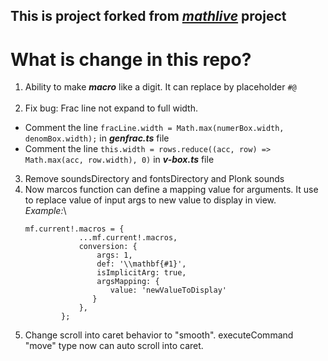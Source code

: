 ## This is project forked from _[mathlive](https://github.com/arnog/mathlive)_ project

# What is change in this repo?

1. Ability to make **_macro_** like a digit. It can replace by placeholder `#@`</br>
   </br>
2. Fix bug: Frac line not expand to full width.
   </br>

- Comment the line `fracLine.width = Math.max(numerBox.width, denomBox.width);` in **_genfrac.ts_** file
- Comment the line `this.width = rows.reduce((acc, row) => Math.max(acc, row.width), 0)` in **_v-box.ts_** file

3. Remove soundsDirectory and fontsDirectory and Plonk sounds
4. Now marcos function can define a mapping value for arguments. It use to replace value of input args to new value to
   display in view.\
   _Example:_\
    ``` 
   mf.current!.macros = {
                ...mf.current!.macros,
                conversion: {
                    args: 1,
                    def: '\\mathbf{#1}',
                    isImplicitArg: true,
                    argsMapping: {
                       value: 'newValueToDisplay'  
                   }
                },
            };
   ```
5. Change scroll into caret behavior to "smooth". executeCommand "move" type now can auto scroll into caret.
